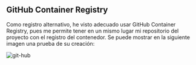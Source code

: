 ## GitHub Container Registry

Como registro alternativo, he visto adecuado usar GitHub Container Registry, pues me permite tener en un mismo lugar mi repositorio del proyecto con el registro del contenedor. Se puede mostrar en la siguiente imagen una prueba de su creación:

![git-hub](https://github.com/joseegc10/get-match/blob/master/docs/img/contenedores/git-hub.png)